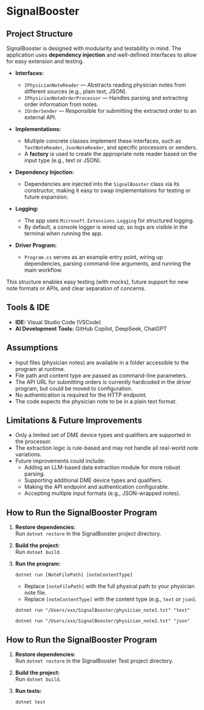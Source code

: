 # SignalBooster

## Project Structure

SignalBooster is designed with modularity and testability in mind. The application uses **dependency injection** and well-defined interfaces to allow for easy extension and testing.

- **Interfaces:**  
  - `IPhysicianNoteReader` — Abstracts reading physician notes from different sources (e.g., plain text, JSON).
  - `IPhysicianNoteOrderProcessor` — Handles parsing and extracting order information from notes.
  - `IOrderSender` — Responsible for submitting the extracted order to an external API.

- **Implementations:**  
  - Multiple concrete classes implement these interfaces, such as `TextNoteReader`, `JsonNoteReader`, and specific processors or senders.
  - A **factory** is used to create the appropriate note reader based on the input type (e.g., text or JSON).

- **Dependency Injection:**  
  - Dependencies are injected into the `SignalBooster` class via its constructor, making it easy to swap implementations for testing or future expansion.

- **Logging:**  
  - The app uses `Microsoft.Extensions.Logging` for structured logging.  
  - By default, a console logger is wired up, so logs are visible in the terminal when running the app.

- **Driver Program:**  
  - `Program.cs` serves as an example entry point, wiring up dependencies, parsing command-line arguments, and running the main workflow.

This structure enables easy testing (with mocks), future support for new note formats or APIs, and clear separation of concerns.

## Tools & IDE

- **IDE:** Visual Studio Code (VSCode)
- **AI Development Tools:** GitHub Copilot, DeepSeek, ChatGPT

## Assumptions

- Input files (physician notes) are available in a folder accessible to the program at runtime.
- File path and content type are passed as command-line parameters.
- The API URL for submitting orders is currently hardcoded in the driver program, but could be moved to configuration.
- No authentication is required for the HTTP endpoint.
- The code expects the physician note to be in a plain text format.

## Limitations & Future Improvements

- Only a limited set of DME device types and qualifiers are supported in the processor.
- The extraction logic is rule-based and may not handle all real-world note variations.
- Future improvements could include:
  - Adding an LLM-based data extraction module for more robust parsing.
  - Supporting additional DME device types and qualifiers.
  - Making the API endpoint and authentication configurable.
  - Accepting multiple input formats (e.g., JSON-wrapped notes).

## How to Run the SignalBooster Program

1. **Restore dependencies:**  
   Run `dotnet restore` in the SignalBooster project directory.

2. **Build the project:**  
   Run `dotnet build`.

3. **Run the program:**  
   ```
   dotnet run [NoteFilePath] [noteContentType]
   ```
   - Replace `[noteFilePath]` with the full physical path to your physician note file.
   - Replace `[noteContentType]` with the content type (e.g., `text` or `json`).


   ```
   dotnet run "/Users/xxx/SignalBooster/physician_note1.txt" "text"
   ```

   ```
   dotnet run "/Users/xxx/SignalBooster/physician_note2.txt" "json"
   ```

## How to Run the SignalBooster Program

1. **Restore dependencies:**  
   Run `dotnet restore` in the SignalBooster Test project directory.

2. **Build the project:**  
   Run `dotnet build`.

3. **Run tests:**  
   ```
   dotnet test
   ```

